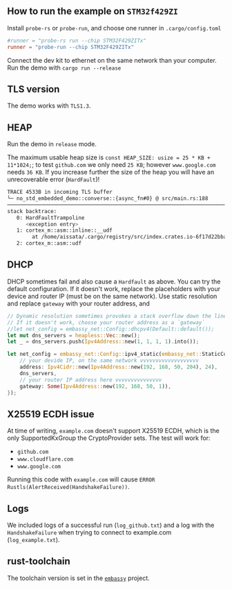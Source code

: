 ## How to run the example on `STM32f429ZI` 

Install `probe-rs` or `probe-run`, and choose one runner in `.cargo/config.toml`

```toml
#runner = "probe-rs run --chip STM32F429ZITx"
runner = "probe-run --chip STM32F429ZITx"
```

Connect the dev kit to ethernet on the same network than your computer.
Run the demo with `cargo run --release`

## TLS version

The demo works with `TLS1.3`.

## HEAP

Run the demo in `release` mode.

The maximum usable heap size is `const HEAP_SIZE: usize = 25 * KB + 11*1024;`; to test `github.com` we only need `25 KB`; however `www.google.com` needs 
`36 KB`. If you increase further the size of the heap you will have an unrecoverable error (`HardFault`)!

```bash
TRACE 4533B in incoming TLS buffer
└─ no_std_embedded_demo::converse::{async_fn#0} @ src/main.rs:188
────────────────────────────────────────────────────────────────────────────────
stack backtrace:
   0: HardFaultTrampoline
      <exception entry>
   1: cortex_m::asm::inline::__udf
        at /home/aissata/.cargo/registry/src/index.crates.io-6f17d22bba15001f/cortex-m-0.7.7/src/../asm/inline.rs:181:5
   2: cortex_m::asm::udf
```

## DHCP

DHCP sometimes fail and also cause a `Hardfault` as above. You can try the default configuration.
If it doesn't work, replace the placeholders with your device and router IP (must be on the same network).
Use static resolution and replace `gateway` with your router address, and 

```rust
// Dynamic resolution sometimes provokes a stack overflow down the line.
// If it doesn't work, choose your router address as a `gateway`
//let net_config = embassy_net::Config::dhcpv4(Default::default());
let mut dns_servers = heapless::Vec::new();
let _ = dns_servers.push(Ipv4Address::new(1, 1, 1, 1).into());

let net_config = embassy_net::Config::ipv4_static(embassy_net::StaticConfigV4 {
    // your devide IP, on the same network vvvvvvvvvvvvvvvvvvv
    address: Ipv4Cidr::new(Ipv4Address::new(192, 168, 50, 204), 24),
    dns_servers,
    // your router IP address here vvvvvvvvvvvvvvv
    gateway: Some(Ipv4Address::new(192, 168, 50, 1)),
});
```


## X25519 ECDH issue

At time of writing, `example.com` doesn't support X25519 ECDH, which is the only SupportedKxGroup the CryptoProvider sets. The test will work for:
- `github.com`
- `www.cloudflare.com`
- `www.google.com`

Running this code with `example.com` will cause `ERROR Rustls(AlertReceived(HandshakeFailure))`.

## Logs

We included logs of a successful run (`log_github.txt`) and a log with the `HandshakeFailure` when trying to connect to example.com (`log_example.txt`).

## rust-toolchain

The toolchain version is set in the [`embassy`](https://github.com/embassy-rs/embassy/blob/main/rust-toolchain.toml) project.
